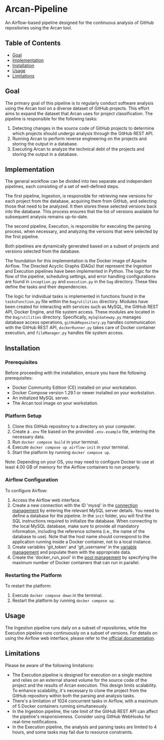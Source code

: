 # Arcan-Pipeline

An Airflow-based pipeline designed for the continuous analysis of GitHub repositories using the Arcan tool.


## Table of Contents
- [Goal](#Goal)
- [Implementation](#Implementation)
- [Installation](#Installation)
- [Usage](#Usage)
- [Limitations](#Limitations)


## Goal

The primary goal of this pipeline is to regularly conduct software analysis using the Arcan tool on a diverse dataset of GitHub projects. This effort aims to expand the dataset that Arcan uses for project classification. The pipeline is responsible for the following tasks:

1. Detecting changes in the source code of GitHub projects to determine which projects should undergo analysis through the GitHub REST API.
2. Running Arcan to perform reverse engineering on the projects and storing the output in a database.
3. Executing Arcan to analyze the technical debt of the projects and storing the output in a database.



## Implementation
The general workflow can be divided into two separate and independent pipelines, each consisting of a set of well-defined steps.

The first pipeline, Ingestion, is responsible for retrieving new versions for each project from the database, acquiring them from GitHub, and selecting those that need to be analyzed. It then stores these selected versions back into the database. This process ensures that the list of versions available for subsequent analysis remains up-to-date.

The second pipeline, Execution, is responsible for executing the parsing process, when necessary, and analyzing the versions that were selected by the first pipeline.

Both pipelines are dynamically generated based on a subset of projects and versions selected from the database.

The foundation for this implementation is the Docker image of Apache Airflow. The Directed Acyclic Graphs (DAGs) that represent the Ingestion and Execution pipelines have been implemented in Python. The logic for the flow of the pipeline, scheduling settings, and error handling configurations are found in `inception.py` and `execution.py` in the `Dag` directory. These files define the tasks and their dependencies.

The logic for individual tasks is implemented in functions found in the `tasksFunction.py` file within the `Dag/utilities` directory. Modules have been created for interacting with services such as MySQL, the GitHub REST API, Docker Engine, and file system access. These modules are located in the `Dag/utilities` directory. Specifically, `mySqlGateway.py` manages database access operations, `gitHubRepository.py` handles communication with the GitHub REST API, `dockerRunner.py` takes care of Docker container execution, and `fileManager.py` handles file system access.

## Installation

### Prerequisites

Before proceeding with the installation, ensure you have the following prerequisites:

- Docker Community Edition (CE) installed on your workstation.
- Docker Compose version 1.29.1 or newer installed on your workstation.
- An initialized MySQL server.
- The Arcan tool image on your workstation.

### Platform Setup

1. Clone this GitHub repository to a directory on your computer.
2. Create a `.env` file based on the provided `.env.example` file, entering the necessary data.
3. Run `docker compose build` in your terminal.
4. Execute `docker compose up airflow-init` in your terminal.
5. Start the platform by running `docker compose up`.

Note: Depending on your OS, you may need to configure Docker to use at least 4.00 GB of memory for the Airflow containers to run properly.

### Airflow Configuration

To configure Airflow:

1. Access the Airflow web interface.
2. Create a new connection with the ID 'mysql' in the [connection management](https://airflow.apache.org/docs/apache-airflow/stable/howto/connection.html) by entering the relevant MySQL server details. You need to define a database for the pipeline. In the `init` folder, you will find the SQL instructions required to initialize the database. When connecting to the local MySQL database, make sure to provide all mandatory information, including the reference schema (i.e., the name of the database to use). Note that the host name should correspond to the application running inside a Docker container, not to a local instance.
3. Create variables 'git_token' and 'git_username' in the [variable management](https://airflow.apache.org/docs/apache-airflow/stable/howto/variable.html) and populate them with the appropriate data.
4. Create the 'docker_run_pool' in the [pool management](https://airflow.apache.org/docs/apache-airflow/stable/administration-and-deployment/pools.html) by specifying the maximum number of Docker containers that can run in parallel.

### Restarting the Platform

To restart the platform:

1. Execute `docker compose down` in the terminal.
2. Restart the platform by running `docker compose up`.

## Usage

The Ingestion pipeline runs daily on a subset of repositories, while the Execution pipeline runs continuously on a subset of versions. For details on using the Airflow web interface, please refer to the [official documentation](https://airflow.apache.org/docs/apache-airflow/stable/ui.html).

## Limitations

Please be aware of the following limitations:

- The Execution pipeline is designed for execution on a single machine and relies on an external shared volume for the source code of the project and the results of Arcan execution. This design limits scalability. To enhance scalability, it's necessary to clone the project from the GitHub repository within both the parsing and analysis tasks.
- There's a limitation of 1024 concurrent tasks in Airflow, with a maximum of 5 Docker containers running simultaneously.
- In the Ingestion pipeline, the rate limit of the GitHub REST API can affect the pipeline's responsiveness. Consider using GitHub WebHooks for real-time notifications.
- In the Execution pipeline, the analysis and parsing tasks are limited to 4 hours, and some tasks may fail due to resource constraints.

